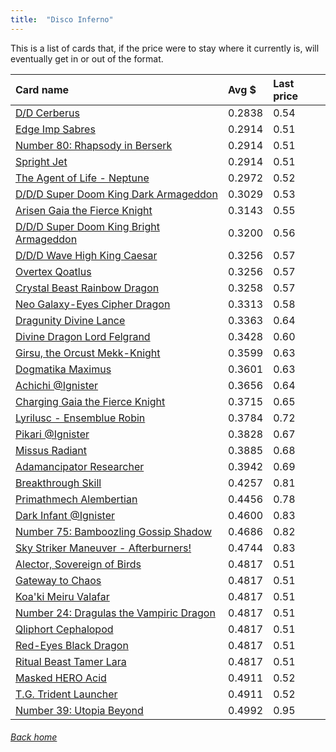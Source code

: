 ```yaml
---
title:  "Disco Inferno"
---
```


This is a list of cards that, if the price were to stay where it currently is, will eventually get in or out of the format.

| Card name | Avg $ | Last price |
| :-- | :-- | :-- |
[D/D Cerberus](https://db.ygoprodeck.com/card/?search=D/D%20Cerberus) | 0.2838 | 0.54 |
[Edge Imp Sabres](https://db.ygoprodeck.com/card/?search=Edge%20Imp%20Sabres) | 0.2914 | 0.51 |
[Number 80: Rhapsody in Berserk](https://db.ygoprodeck.com/card/?search=Number%2080:%20Rhapsody%20in%20Berserk) | 0.2914 | 0.51 |
[Spright Jet](https://db.ygoprodeck.com/card/?search=Spright%20Jet) | 0.2914 | 0.51 |
[The Agent of Life - Neptune](https://db.ygoprodeck.com/card/?search=The%20Agent%20of%20Life%20-%20Neptune) | 0.2972 | 0.52 |
[D/D/D Super Doom King Dark Armageddon](https://db.ygoprodeck.com/card/?search=D/D/D%20Super%20Doom%20King%20Dark%20Armageddon) | 0.3029 | 0.53 |
[Arisen Gaia the Fierce Knight](https://db.ygoprodeck.com/card/?search=Arisen%20Gaia%20the%20Fierce%20Knight) | 0.3143 | 0.55 |
[D/D/D Super Doom King Bright Armageddon](https://db.ygoprodeck.com/card/?search=D/D/D%20Super%20Doom%20King%20Bright%20Armageddon) | 0.3200 | 0.56 |
[D/D/D Wave High King Caesar](https://db.ygoprodeck.com/card/?search=D/D/D%20Wave%20High%20King%20Caesar) | 0.3256 | 0.57 |
[Overtex Qoatlus](https://db.ygoprodeck.com/card/?search=Overtex%20Qoatlus) | 0.3256 | 0.57 |
[Crystal Beast Rainbow Dragon](https://db.ygoprodeck.com/card/?search=Crystal%20Beast%20Rainbow%20Dragon) | 0.3258 | 0.57 |
[Neo Galaxy-Eyes Cipher Dragon](https://db.ygoprodeck.com/card/?search=Neo%20Galaxy-Eyes%20Cipher%20Dragon) | 0.3313 | 0.58 |
[Dragunity Divine Lance](https://db.ygoprodeck.com/card/?search=Dragunity%20Divine%20Lance) | 0.3363 | 0.64 |
[Divine Dragon Lord Felgrand](https://db.ygoprodeck.com/card/?search=Divine%20Dragon%20Lord%20Felgrand) | 0.3428 | 0.60 |
[Girsu, the Orcust Mekk-Knight](https://db.ygoprodeck.com/card/?search=Girsu,%20the%20Orcust%20Mekk-Knight) | 0.3599 | 0.63 |
[Dogmatika Maximus](https://db.ygoprodeck.com/card/?search=Dogmatika%20Maximus) | 0.3601 | 0.63 |
[Achichi @Ignister](https://db.ygoprodeck.com/card/?search=Achichi%20@Ignister) | 0.3656 | 0.64 |
[Charging Gaia the Fierce Knight](https://db.ygoprodeck.com/card/?search=Charging%20Gaia%20the%20Fierce%20Knight) | 0.3715 | 0.65 |
[Lyrilusc - Ensemblue Robin](https://db.ygoprodeck.com/card/?search=Lyrilusc%20-%20Ensemblue%20Robin) | 0.3784 | 0.72 |
[Pikari @Ignister](https://db.ygoprodeck.com/card/?search=Pikari%20@Ignister) | 0.3828 | 0.67 |
[Missus Radiant](https://db.ygoprodeck.com/card/?search=Missus%20Radiant) | 0.3885 | 0.68 |
[Adamancipator Researcher](https://db.ygoprodeck.com/card/?search=Adamancipator%20Researcher) | 0.3942 | 0.69 |
[Breakthrough Skill](https://db.ygoprodeck.com/card/?search=Breakthrough%20Skill) | 0.4257 | 0.81 |
[Primathmech Alembertian](https://db.ygoprodeck.com/card/?search=Primathmech%20Alembertian) | 0.4456 | 0.78 |
[Dark Infant @Ignister](https://db.ygoprodeck.com/card/?search=Dark%20Infant%20@Ignister) | 0.4600 | 0.83 |
[Number 75: Bamboozling Gossip Shadow](https://db.ygoprodeck.com/card/?search=Number%2075:%20Bamboozling%20Gossip%20Shadow) | 0.4686 | 0.82 |
[Sky Striker Maneuver - Afterburners!](https://db.ygoprodeck.com/card/?search=Sky%20Striker%20Maneuver%20-%20Afterburners!) | 0.4744 | 0.83 |
[Alector, Sovereign of Birds](https://db.ygoprodeck.com/card/?search=Alector,%20Sovereign%20of%20Birds) | 0.4817 | 0.51 |
[Gateway to Chaos](https://db.ygoprodeck.com/card/?search=Gateway%20to%20Chaos) | 0.4817 | 0.51 |
[Koa'ki Meiru Valafar](https://db.ygoprodeck.com/card/?search=Koa'ki%20Meiru%20Valafar) | 0.4817 | 0.51 |
[Number 24: Dragulas the Vampiric Dragon](https://db.ygoprodeck.com/card/?search=Number%2024:%20Dragulas%20the%20Vampiric%20Dragon) | 0.4817 | 0.51 |
[Qliphort Cephalopod](https://db.ygoprodeck.com/card/?search=Qliphort%20Cephalopod) | 0.4817 | 0.51 |
[Red-Eyes Black Dragon](https://db.ygoprodeck.com/card/?search=Red-Eyes%20Black%20Dragon) | 0.4817 | 0.51 |
[Ritual Beast Tamer Lara](https://db.ygoprodeck.com/card/?search=Ritual%20Beast%20Tamer%20Lara) | 0.4817 | 0.51 |
[Masked HERO Acid](https://db.ygoprodeck.com/card/?search=Masked%20HERO%20Acid) | 0.4911 | 0.52 |
[T.G. Trident Launcher](https://db.ygoprodeck.com/card/?search=T.G.%20Trident%20Launcher) | 0.4911 | 0.52 |
[Number 39: Utopia Beyond](https://db.ygoprodeck.com/card/?search=Number%2039:%20Utopia%20Beyond) | 0.4992 | 0.95 |

###### [Back home](index)